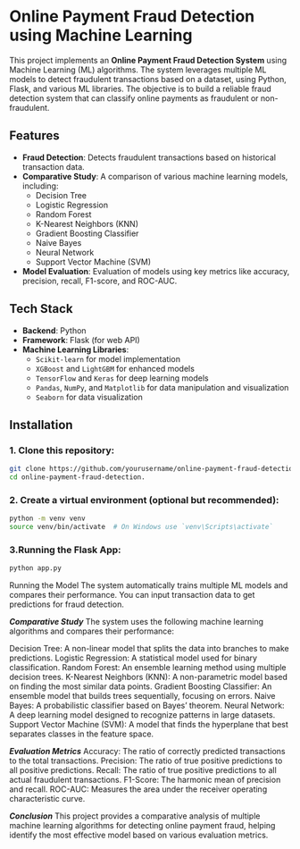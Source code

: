 # Online Payment Fraud Detection using Machine Learning

This project implements an **Online Payment Fraud Detection System** using Machine Learning (ML) algorithms. The system leverages multiple ML models to detect fraudulent transactions based on a dataset, using Python, Flask, and various ML libraries. The objective is to build a reliable fraud detection system that can classify online payments as fraudulent or non-fraudulent.

## Features

- **Fraud Detection**: Detects fraudulent transactions based on historical transaction data.
- **Comparative Study**: A comparison of various machine learning models, including:
  - Decision Tree
  - Logistic Regression
  - Random Forest
  - K-Nearest Neighbors (KNN)
  - Gradient Boosting Classifier
  - Naive Bayes
  - Neural Network
  - Support Vector Machine (SVM)
- **Model Evaluation**: Evaluation of models using key metrics like accuracy, precision, recall, F1-score, and ROC-AUC.

## Tech Stack

- **Backend**: Python
- **Framework**: Flask (for web API)
- **Machine Learning Libraries**:
  - `Scikit-learn` for model implementation
  - `XGBoost` and `LightGBM` for enhanced models
  - `TensorFlow` and `Keras` for deep learning models
  - `Pandas`, `NumPy`, and `Matplotlib` for data manipulation and visualization
  - `Seaborn` for data visualization

## Installation

### 1. Clone this repository:
   ```bash
   git clone https://github.com/yourusername/online-payment-fraud-detection.git
   cd online-payment-fraud-detection.
```
### 2. Create a virtual environment (optional but recommended):
   ```bash
  python -m venv venv
  source venv/bin/activate  # On Windows use `venv\Scripts\activate`
  ```
### 3.Running the Flask App:
```bash
python app.py
```

Running the Model
The system automatically trains multiple ML models and compares their performance.
You can input transaction data to get predictions for fraud detection.


***Comparative Study***
The system uses the following machine learning algorithms and compares their performance:

Decision Tree: A non-linear model that splits the data into branches to make predictions.
Logistic Regression: A statistical model used for binary classification.
Random Forest: An ensemble learning method using multiple decision trees.
K-Nearest Neighbors (KNN): A non-parametric model based on finding the most similar data points.
Gradient Boosting Classifier: An ensemble model that builds trees sequentially, focusing on errors.
Naive Bayes: A probabilistic classifier based on Bayes’ theorem.
Neural Network: A deep learning model designed to recognize patterns in large datasets.
Support Vector Machine (SVM): A model that finds the hyperplane that best separates classes in the feature space.


***Evaluation Metrics***
Accuracy: The ratio of correctly predicted transactions to the total transactions.
Precision: The ratio of true positive predictions to all positive predictions.
Recall: The ratio of true positive predictions to all actual fraudulent transactions.
F1-Score: The harmonic mean of precision and recall.
ROC-AUC: Measures the area under the receiver operating characteristic curve.


***Conclusion***
This project provides a comparative analysis of multiple machine learning algorithms for detecting online payment fraud, helping identify the most effective model based on various evaluation metrics.


